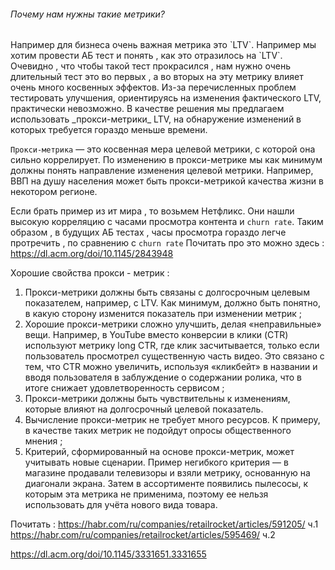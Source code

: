 <h6>Почему нам нужны такие метрики?</h6>
Например для бизнеса очень важная метрика это `LTV`. Например мы хотим провести АБ тест и понять , как это отразилось на `LTV`. Очевидно , что чтобы такой тест прокрасился , нам нужно очень длительный тест это во первых , а во вторых на эту метрику влияет очень много косвенных эффектов. Из-за перечисленных проблем тестировать улучшения, ориентируясь на изменения фактического LTV, практически невозможно. В качестве решения мы предлагаем использовать _прокси-метрики_ LTV, на обнаружение изменений в которых требуется гораздо меньше времени.

`Прокси-метрика` — это косвенная мера целевой метрики, с которой она сильно коррелирует. По изменению в прокси-метрике мы как минимум должны понять направление изменения целевой метрики. Например, ВВП на душу населения может быть прокси-метрикой качества жизни в некотором регионе.

Если брать пример из ит мира , то возьмем Нетфликс. Они нашли высокую корреляцию с часами просмотра контента и `churn rate`. Таким образом , в будущих АБ тестах , часы просмотра гораздо легче протречить , по сравнению с `churn rate`
Почитать про это можно здесь : https://dl.acm.org/doi/10.1145/2843948


Хорошие свойства прокси - метрик : 

1) Прокси-метрики должны быть связаны с долгосрочным целевым показателем, например, с LTV. Как минимум, должно быть понятно, в какую сторону изменится показатель при изменении метрик ;
2) Хорошие прокси-метрики сложно улучшить, делая «неправильные» вещи. Например, в YouTube вместо конверсии в клики (CTR) используют метрику long CTR, где клик засчитывается, только если пользователь просмотрел существенную часть видео. Это связано с тем, что CTR можно увеличить, используя «кликбейт» в названии и вводя пользователя в заблуждение о содержании ролика, что в итоге снижает удовлетворенность сервисом ;
3) Прокси-метрики должны быть чувствительны к изменениям, которые влияют на долгосрочный целевой показатель.
4) Вычисление прокси-метрик не требует много ресурсов. К примеру, в качестве таких метрик не подойдут опросы общественного мнения ;
5) Критерий, сформированный на основе прокси-метрик, может учитывать новые сценарии. Пример негибкого критерия — в магазине продавали телевизоры и взяли метрику, основанную на диагонали экрана. Затем в ассортименте появились пылесосы, к которым эта метрика не применима, поэтому ее нельзя использовать для учёта нового вида товара.




Почитать : 
https://habr.com/ru/companies/retailrocket/articles/591205/ ч.1
https://habr.com/ru/companies/retailrocket/articles/595469/ ч.2



https://dl.acm.org/doi/10.1145/3331651.3331655

